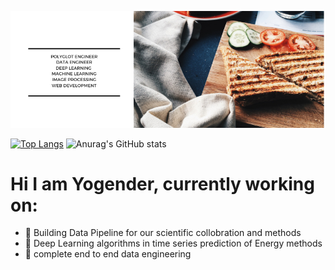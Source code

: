 [![Header](https://github.com/yogenderPalChandra/yogenderPalChandra/blob/main/Desert%20Safari%20Facebook%20Cover.png "Header")](https://some-url.dev/)

[![Top Langs](https://github-readme-stats.vercel.app/api/top-langs/?username=yogenderPalChandra)](https://github.com/anuraghazra/github-readme-stats)
![Anurag's GitHub stats](https://github-readme-stats.vercel.app/api?username=yogenderPalChandra&show_icons=true&theme=radical)


#  Hi I am Yogender, currently working on:
* 🔭 Building Data Pipeline for our scientific collobration and methods
* 👯 Deep Learning algorithms in time series prediction of Energy methods
* 💬 complete end to end data engineering
<!--
**yogenderPalChandra/yogenderPalChandra** is a ✨ _special_ ✨ repository because its `README.md` (this file) appears on your GitHub profile.

Here are some ideas to get you started:

- 🔭 I’m currently working on ...
- 🌱 I’m currently learning ...
- 👯 I’m looking to collaborate on ...
- 🤔 I’m looking for help with ...
- 💬 Ask me about ...
- 📫 How to reach me: ...
- 😄 Pronouns: ...
- ⚡ Fun fact: ...
-->
